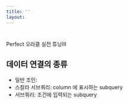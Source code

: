 ```yaml
---
title: ''
layout: 
---
```


#
Perfect 오라클 실전 튜닝Ⅲ

## 데이터 연결의 종류

 - 일반 조인: 
 - 스칼라 서브쿼리: column 에 표시하는 subquery
 - 서브쿼리: 조건에 입력되는 subquery


